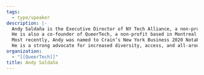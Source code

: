 ```yaml
---
tags:
  - type/speaker
description: |-
  Andy Saldaña is the Executive Director of NY Tech Alliance, a non-profit organization that runs the largest Meetup group in the world, the NY Tech Meetup (NYTM). With over 60,000 members and a mission to build a more sustainable, diverse, and equitable technology industry for all New Yorkers, the organization sits at the center of the NY Tech ecosystem.
  He is also a co-founder of QueerTech, a non-profit based in Montreal focused on empowering, connecting, and increasing the visibility of LGBTQ+ entrepreneurs and technologists.
  Most recently, Andy was named to Crain’s New York Business 2020 Notable LGBTQ Leaders and Executives list.
  He is a strong advocate for increased diversity, access, and all-around inclusion in tech, but above all, he enjoys cultivating connections and all of the conversations that evolve.
organization:
  - "[[QueerTech]]"
title: Andy Saldaña
---
```

